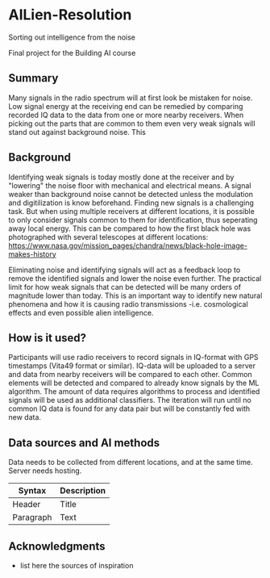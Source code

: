 # AILien-Resolution
Sorting out intelligence from the noise

Final project for the Building AI course

## Summary

Many signals in the radio spectrum will at first look be mistaken for noise. Low signal energy at the receiving end can be remedied by comparing recorded IQ data to the data from one or more nearby receivers. When picking out the parts that are common to them even very weak signals will stand out against background noise. This


## Background
Identifying weak signals is today mostly done at the receiver and by "lowering" the noise floor with mechanical and electrical means. A signal weaker than background noise cannot be detected unless the modulation and digitilization is know beforehand. Finding new signals is a challenging task. But when using multiple receivers at different locations, it is possible to only consider signals common to them for identification, thus seperating away local energy. This can be compared to how the first black hole was photographed with several telescopes at different locations: https://www.nasa.gov/mission_pages/chandra/news/black-hole-image-makes-history

Eliminating noise and identifying signals will act as a feedback loop to remove the identified signals and lower the noise even further. The practical limit for how weak signals that can be detected will be many orders of magnitude lower than today. This is an important way to identify new natural phenomena and how it is  causing radio transmissions -i.e. cosmological effects and even possible alien intelligence.

## How is it used?
Participants will use radio receivers to record signals in IQ-format with GPS timestamps (Vita49 format or similar). IQ-data will be uploaded to a server and data from nearby receivers will be compared to each other. Common elements will be detected and compared to already know signals by the ML algorithm. The amount of data requires algorithms to process and identified signals will be used as additional classifiers. The iteration will run until no common IQ data is found for any data pair but will be constantly fed with new data.


## Data sources and AI methods
Data needs to be collected from different locations, and at the same time. Server needs hosting. 

| Syntax      | Description |
| ----------- | ----------- |
| Header      | Title       |
| Paragraph   | Text        |



## Acknowledgments

* list here the sources of inspiration 

